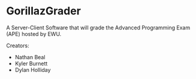 # GorillazGrader
A Server-Client Software that will grade the Advanced Programming Exam (APE) hosted by EWU.

Creators:
- Nathan Beal
- Kyler Burnett
- Dylan Holliday
